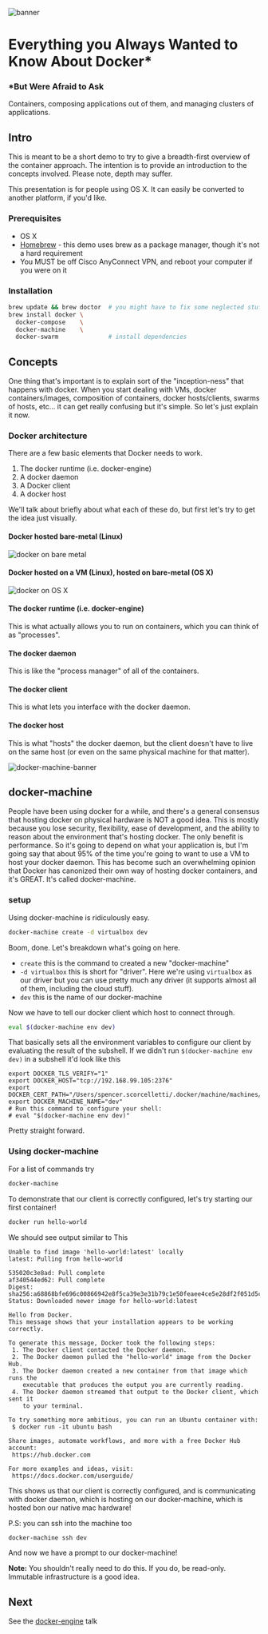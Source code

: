 ![banner](./media/DockerEco.jpg?raw=true)
# Everything you Always Wanted to Know About Docker\*
### \*But Were Afraid to Ask
Containers, composing applications out of them, and managing clusters of applications.

## Intro
This is meant to be a short demo to try to give a breadth-first overview of the container approach. The intention is to provide an introduction to the concepts involved. Please note, depth may suffer.

This presentation is for people using OS X. It can easily be converted to another platform, if you'd like.

### Prerequisites
* OS X
* [Homebrew](http://brew.sh) - this demo uses brew as a package manager, though it's not a hard requirement
* You MUST be off Cisco AnyConnect VPN, and reboot your computer if you were on it

### Installation

```bash
brew update && brew doctor  # you might have to fix some neglected stuff
brew install docker \
  docker-compose    \
  docker-machine    \
  docker-swarm              # install dependencies
```

## Concepts

One thing that's important is to explain sort of the "inception-ness" that happens with docker. When you start dealing with VMs, docker containers/images, composition of containers, docker hosts/clients, swarms of hosts, etc... it can get really confusing but it's simple. So let's just explain it now.

### Docker architecture
There are a few basic elements that Docker needs to work.

1. The docker runtime (i.e. docker-engine)
1. A docker daemon
1. A Docker client
1. A docker host

We'll talk about briefly about what each of these do, but first let's try to get the idea just visually.

#### Docker hosted bare-metal (Linux)

![docker on bare metal](./media/linux_docker_host.svg?sanitize=true)

#### Docker hosted on a VM (Linux), hosted on bare-metal (OS X)

![docker on OS X](./media/mac_docker_host.svg?sanitize=true)

#### The docker runtime (i.e. docker-engine)
This is what actually allows you to run on containers, which you can think of as "processes".

#### The docker daemon
This is like the "process manager" of all of the containers.

#### The docker client
This is what lets you interface with the docker daemon.

#### The docker host
This is what "hosts" the docker daemon, but the client doesn't have to live on the same host (or even on the same physical machine for that matter).

![docker-machine-banner](./media/docker_machine.png?raw=true)

## docker-machine
People have been using docker for a while, and there's a general consensus that hosting docker on physical hardware is NOT a good idea. This is mostly because you lose security, flexibility, ease of development, and the ability to reason about the environment that's hosting docker. The only benefit is performance. So it's going to depend on what your application is, but I'm going say that about 95% of the time you're going to want to use a VM to host your docker daemon. This has become such an overwhelming opinion that Docker has canonized their own way of hosting docker containers, and it's GREAT. It's called docker-machine.

### setup

Using docker-machine is ridiculously easy.

```bash
docker-machine create -d virtualbox dev
```

Boom, done. Let's breakdown what's going on here.
* `create` this is the command to created a new "docker-machine"
* `-d virtualbox` this is short for "driver". Here we're using `virtualbox` as our driver but you can use pretty much any driver (it supports almost all of them, including the cloud stuff).
* `dev` this is the name of our docker-machine

Now we have to tell our docker client which host to connect through.

```bash
eval $(docker-machine env dev)
```

That basically sets all the environment variables to configure our client by evaluating the result of the subshell. If we didn't run `$(docker-machine env dev)` in a subshell it'd look like this

```
export DOCKER_TLS_VERIFY="1"
export DOCKER_HOST="tcp://192.168.99.105:2376"
export DOCKER_CERT_PATH="/Users/spencer.scorcelletti/.docker/machine/machines/dev"
export DOCKER_MACHINE_NAME="dev"
# Run this command to configure your shell:
# eval "$(docker-machine env dev)"
```

Pretty straight forward.

### Using docker-machine

For a list of commands try

```bash
docker-machine
```


To demonstrate that our client is correctly configured, let's try starting our first container!

```bash
docker run hello-world
```

We should see output similar to This

```
Unable to find image 'hello-world:latest' locally
latest: Pulling from hello-world

535020c3e8ad: Pull complete
af340544ed62: Pull complete
Digest: sha256:a68868bfe696c00866942e8f5ca39e3e31b79c1e50feaee4ce5e28df2f051d5c
Status: Downloaded newer image for hello-world:latest

Hello from Docker.
This message shows that your installation appears to be working correctly.

To generate this message, Docker took the following steps:
 1. The Docker client contacted the Docker daemon.
 2. The Docker daemon pulled the "hello-world" image from the Docker Hub.
 3. The Docker daemon created a new container from that image which runs the
    executable that produces the output you are currently reading.
 4. The Docker daemon streamed that output to the Docker client, which sent it
    to your terminal.

To try something more ambitious, you can run an Ubuntu container with:
 $ docker run -it ubuntu bash

Share images, automate workflows, and more with a free Docker Hub account:
 https://hub.docker.com

For more examples and ideas, visit:
 https://docs.docker.com/userguide/
 ```

This shows us that our client is correctly configured, and is communicating with docker daemon, which is hosting on our docker-machine, which is hosted bon our native mac hardware!

P.S: you can ssh into the machine too

```bash
docker-machine ssh dev
```

And now we have a prompt to our docker-machine!

**Note:** You shouldn't really need to do this. If you do, be read-only. Immutable infrastructure is a good idea.

## Next

See the [docker-engine](./docker-engine/README.md) talk
